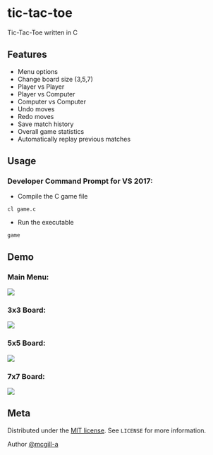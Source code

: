 # tic-tac-toe
Tic-Tac-Toe written in C

## Features

* Menu options
* Change board size (3,5,7)
* Player vs Player
* Player vs Computer
* Computer vs Computer
* Undo moves
* Redo moves
* Save match history
* Overall game statistics
* Automatically replay previous matches



## Usage

### Developer Command Prompt for VS 2017:
* Compile the C game file
```
cl game.c
```

* Run the executable
```
game
```


## Demo

### Main Menu:
<img src="https://i.imgur.com/O6xkydQ.png" max-width="80%">

### 3x3 Board:
<img src="https://i.imgur.com/eDiGB7b.png" max-width="80%">

### 5x5 Board:
<img src="https://i.imgur.com/maHTO5K.png" max-width="80%">

### 7x7 Board:
<img src="https://i.imgur.com/6xGmU21.png" max-width="80%">

## Meta

Distributed under the [MIT license](https://choosealicense.com/licenses/mit/). See ``LICENSE`` for more information.

Author [@mcgill-a](https://github.com/mcgill-a)
